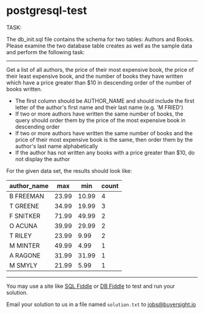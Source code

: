 # postgresql-test

TASK:

The db_init.sql file contains the schema for two tables: Authors and Books. Please examine the two database table creates as well as the sample data and perform the following task:

---

Get a list of all authors, the price of their most expensive book, the price of their least expensive book, and the number of books they have written which have a price greater than $10 in descending order of the number of books written.

- The first column should be AUTHOR_NAME and should include the first letter of the author's first name and their last name (e.g. 'M FRIED')
- If two or more authors have written the same number of books, the query should order them by the price of the most expensive book in descending order
- If two or more authors have written the same number of books and the price of their most expensive book is the same, then order them by the author's last name alphabetically
- If the author has not written any books with a price greater than $10, do not display the author

For the given data set, the results should look like:

| author_name | max   | min   | count |
| ----------- | ----- | ----- | ----- |
| B FREEMAN   | 23.99 | 10.99 | 4     |
| T GREENE    | 34.99 | 19.99 | 3     |
| F SNITKER   | 71.99 | 49.99 | 2     |
| O ACUNA     | 39.99 | 29.99 | 2     |
| T RILEY     | 23.99 | 9.99  | 2     |
| M MINTER    | 49.99 | 4.99  | 1     |
| A RAGONE    | 31.99 | 31.99 | 1     |
| M SMYLY     | 21.99 | 5.99  | 1     |

---

You may use a site like [SQL Fiddle](http://sqlfiddle.com/#!17) or [DB Fiddle](https://www.db-fiddle.com/) to test and run your solution.

Email your solution to us in a file named `solution.txt` to [jobs@buyersight.io](mailto:jobs@buyersight.io)
